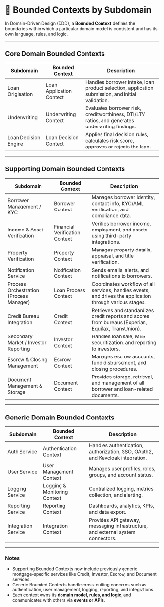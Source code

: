 # 📌 Bounded Contexts by Subdomain

In Domain-Driven Design (DDD), a **Bounded Context** defines the boundaries within which a particular domain model is consistent and has its own language, rules, and logic.

---

## **Core Domain Bounded Contexts**

| **Subdomain** | **Bounded Context** | **Description** |
|---------------|------------------|----------------|
| Loan Origination | Loan Application Context | Handles borrower intake, loan product selection, application submission, and initial validation. |
| Underwriting | Underwriting Context | Evaluates borrower risk, creditworthiness, DTI/LTV ratios, and generates underwriting findings. |
| Loan Decision Engine | Loan Decision Context | Applies final decision rules, calculates risk score, approves or rejects the loan. |

---

## **Supporting Domain Bounded Contexts**

| **Subdomain** | **Bounded Context** | **Description** |
|---------------|------------------|----------------|
| Borrower Management / KYC | Borrower Context | Manages borrower identity, contact info, KYC/AML verification, and compliance data. |
| Income & Asset Verification | Financial Verification Context | Verifies borrower income, employment, and assets using third-party integrations. |
| Property Verification | Property Context | Manages property details, appraisal, and title verification. |
| Notification Service | Notification Context | Sends emails, alerts, and notifications to borrowers. |
| Process Orchestration (Process Manager) | Loan Process Context | Coordinates workflow of all services, handles events, and drives the application through various stages. |
| Credit Bureau Integration | Credit Context | Retrieves and standardizes credit reports and scores from bureaus (Experian, Equifax, TransUnion). |
| Secondary Market / Investor Reporting | Investor Context | Handles loan sale, MBS securitization, and reporting to investors. |
| Escrow & Closing Management | Escrow Context | Manages escrow accounts, fund disbursement, and closing procedures. |
| Document Management & Storage | Document Context | Provides storage, retrieval, and management of all borrower and loan-related documents. |

---

## **Generic Domain Bounded Contexts**

| **Subdomain** | **Bounded Context** | **Description** |
|---------------|------------------|----------------|
| Auth Service | Authentication Context | Handles authentication, authorization, SSO, OAuth2, and Keycloak integration. |
| User Service | User Management Context | Manages user profiles, roles, groups, and account status. |
| Logging Service | Logging & Monitoring Context | Centralized logging, metrics collection, and alerting. |
| Reporting Service | Reporting Context | Dashboards, analytics, KPIs, and data export. |
| Integration Service | Integration Context | Provides API gateway, messaging infrastructure, and external system connectors. |

---

### **Notes**
- Supporting Bounded Contexts now include previously generic mortgage-specific services like Credit, Investor, Escrow, and Document services.
- Generic Bounded Contexts handle cross-cutting concerns such as authentication, user management, logging, reporting, and integrations.
- Each context owns its **domain model, rules, and logic**, and communicates with others via **events or APIs**.
